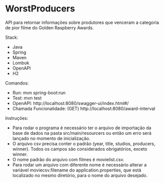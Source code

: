# WorstProducers

API para retornar informações sobre produtores que venceram a categoria de pior filme do Golden Raspberry Awards.

Stack:
- Java
- Spring
- Maven
- Lombok
- OpenAPI
- H2

Comandos:
- Run: mvn spring-boot:run
- Test: mvn test
- OpenAPI: http://localhost:8080/swagger-ui/index.html#/
- Chamada Funcionalidade: (GET) http://localhost:8080/award-interval

Instruções:
- Para rodar o programa é necessário ter o arquivo de importação da base de dados na pasta src/main/resourcers ou então um erro será lançado no momento de inicialização.
- O arquivo csv precisa conter o padrão (year, title, studios, producers, winner). Todos os campos são considerados obrigatórios, exceto winner.
- O nome padrão do arquivo com filmes é movielist.csv.
- Para rodar um arquivo com diferente nome é necessário alterar a variável moviecsv.filename do application.properties, que está localizado no mesmo diretório, para o nome do arquivo desejado. 
